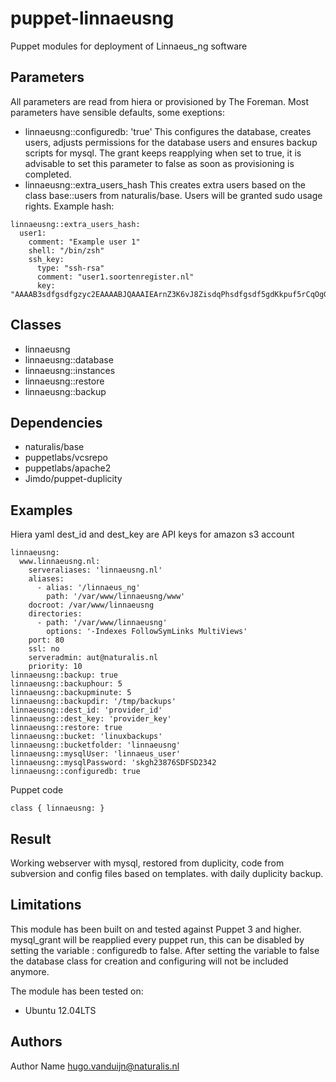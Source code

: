 puppet-linnaeusng
===================

Puppet modules for deployment of Linnaeus_ng software

Parameters
-------------
All parameters are read from hiera or provisioned by The Foreman. Most parameters have sensible defaults, some exeptions: 
- linnaeusng::configuredb: 'true' 
This configures the database, creates users, adjusts permissions for the database users and ensures backup scripts for mysql. The grant keeps reapplying when set to true, it is advisable to set this parameter to false as soon as provisioning is completed. 
- linnaeusng::extra_users_hash
This creates extra users based on the class base::users from naturalis/base. Users will be granted sudo usage rights. Example hash:
```
linnaeusng::extra_users_hash:
  user1:
    comment: "Example user 1"
    shell: "/bin/zsh"
    ssh_key:
      type: "ssh-rsa"
      comment: "user1.soortenregister.nl"
      key: "AAAAB3sdfgsdfgzyc2EAAAABJQAAAIEArnZ3K6vJ8ZisdqPhsdfgsdf5gdKkpuf5rCqOgGphDrBt3ntT7+rWzjx39Im64CCoL+q6ZKgckEZMjGaOKcV+c77nCmSb8eqAM/4eltwj+OgJ5K5DVi1pUaWxR5IoeiulZK36DetVZJCGCkxxLopjSDFGAS234aPC13cLM0Qqfxk="
```


Classes
-------------
- linnaeusng
- linnaeusng::database
- linnaeusng::instances
- linnaeusng::restore
- linnaeusng::backup


Dependencies
-------------
- naturalis/base
- puppetlabs/vcsrepo
- puppetlabs/apache2
- Jimdo/puppet-duplicity

Examples
-------------
Hiera yaml
dest_id and dest_key are API keys for amazon s3 account


```
linnaeusng:
  www.linnaeusng.nl:
    serveraliases: 'linnaeusng.nl'
    aliases:
      - alias: '/linnaeus_ng'
        path: '/var/www/linnaeusng/www'
    docroot: /var/www/linnaeusng
    directories:
      - path: '/var/www/linnaeusng'
        options: '-Indexes FollowSymLinks MultiViews'
    port: 80
    ssl: no
    serveradmin: aut@naturalis.nl
    priority: 10
linnaeusng::backup: true
linnaeusng::backuphour: 5
linnaeusng::backupminute: 5
linnaeusng::backupdir: '/tmp/backups'
linnaeusng::dest_id: 'provider_id'
linnaeusng::dest_key: 'provider_key'
linnaeusng::restore: true
linnaeusng::bucket: 'linuxbackups'
linnaeusng::bucketfolder: 'linnaeusng'
linnaeusng::mysqlUser: 'linnaeus_user'
linnaeusng::mysqlPassword: 'skgh23876SDFSD2342
linnaeusng::configuredb: true

```
Puppet code
```
class { linnaeusng: }
```
Result
-------------
Working webserver with mysql, restored from duplicity, code from subversion and config files based on templates. with daily duplicity backup.

Limitations
-------------
This module has been built on and tested against Puppet 3 and higher.
mysql_grant will be reapplied every puppet run, this can be disabled by setting the variable : configuredb to false. After setting the variable to false the database class for creation and configuring will not be included anymore. 

The module has been tested on:
- Ubuntu 12.04LTS


Authors
-------------
Author Name <hugo.vanduijn@naturalis.nl>

